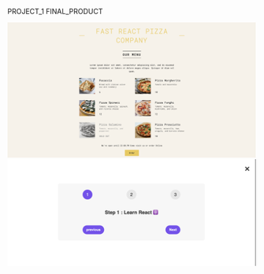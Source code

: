PROJECT_1 FINAL_PRODUCT

 <img src="https://github.com/jknithin36/REACT_REVISION/blob/main/final_products/1st%20Project.png" alt="My Image">

 <img src="./final_products/2nd prjoject.png" alt="My Image">
